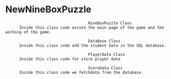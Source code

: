 # NewNineBoxPuzzle
                                        NineBoxPuzzle Class
          Inside this class code excute the main page of the game and the working of the game.
          
                                        DataBase Class
          Inside this class code add the student data in the SQL database.
          
                                        PlayerData Class
          Inside this class code for store player data
          
                                        ScoreData Class
          Inside this class code we fetchdata from the database.
          
          
          
          
